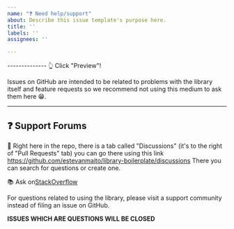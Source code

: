 ```yaml
---
name: "❓ Need help/support"
about: Describe this issue template's purpose here.
title: ''
labels: ''
assignees: ''

---
```


-------------- 👆 Click "Preview"!

Issues on GitHub are intended to be related to problems with the library itself
and feature requests so we recommend not using this medium to ask them here 😁.

---

## ❓ Support Forums

💬 Right here in the repo, there is a tab called "Discussions" (it's to the right of "Pull Requests" tab) you can go there using this link https://github.com/estevanmaito/library-boilerplate/discussions There you can search for questions or create one.

📚 Ask on[StackOverflow](https://stackoverflow.com/questions/tagged/javascript)

For questions related to using the library, please visit a support community
instead of filing an issue on GitHub.

**ISSUES WHICH ARE QUESTIONS WILL BE CLOSED**
